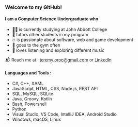 ### Welcome to my GitHub!

#### I am a Computer Science Undergraduate who
- :student: is currently studying at John Abbott College
- :school: tutors other students in my program
- :fire: is passionate about software, web and game development
- :muscle: goes to the gym often
- :musical_note: loves listening and exploring different music

:mailbox_with_mail: Reach me at : jeremy.oroc@gmail.com or [LinkedIn](https://www.linkedin.com/in/jeremy-oroc-070bb5249/)

#### Languages and Tools :
- C#, C++, XAML
- JavaScript, HTML, CSS, Node.js, REST API
- SQL, MySQL, SQLite
- Java, Groovy, Kotlin
- Bash, Powershell
- Python
- Visual Studio, VS Code, IntelliJ IDEA, Android Studio
- Windows, macOS, Linux